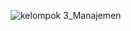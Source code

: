 
![kelompok 3_Manajemen](https://github.com/alwan1w/quicksort/assets/115075783/fea90f48-7ee7-444c-a436-843e47547cba)
